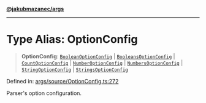 [**@jakubmazanec/args**](../README.md)

---

# Type Alias: OptionConfig

> **OptionConfig**: [`BooleanOptionConfig`](BooleanOptionConfig.md) \|
> [`BooleansOptionConfig`](BooleansOptionConfig.md) \| [`CountOptionConfig`](CountOptionConfig.md)
> \| [`NumberOptionConfig`](NumberOptionConfig.md) \|
> [`NumbersOptionConfig`](NumbersOptionConfig.md) \| [`StringOptionConfig`](StringOptionConfig.md)
> \| [`StringsOptionConfig`](StringsOptionConfig.md)

Defined in:
[args/source/OptionConfig.ts:272](https://github.com/jakubmazanec/tools/blob/4a8f82fa13ce52bb52e412e9ac98b543cce14fc2/packages/args/source/OptionConfig.ts#L272)

Parser's option configuration.
